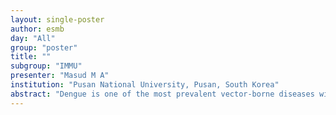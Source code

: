 ```yaml
---
layout: single-poster
author: esmb
day: "All"
group: "poster"
title: ""
subgroup: "IMMU"
presenter: "Masud M A"
institution: "Pusan National University, Pusan, South Korea"
abstract: "Dengue is one of the most prevalent vector-borne diseases with no medical treatment for cure. Sometimes, dengue infection develops hemorrhagic shock which is life-threatening and urges emergency medical support. At this stage, the infusion of intravenous fluid of an adequate amount is a must for the survival of the patient. However, unsystematic fluid infusion may lead to fluid overload and bring adverse outcomes. With an aim to quantify required amount of fluid infusion I extend minimal within-host dengue model to incorporate plasma dynamics as well as the intravenous fluid infusion. I experimented type I and type II functional response to model the impact of cytokines on plasma leakage, where Type II model showed better fit with published data. Optimal control theory has been used to establish the existence of a time-dependent optimal fluid infusion strategy. The forward-backward sweep method was used to solve the model numerically and deduce the optimal fluid infusion rate. The optimal strategy recommends fluid infusion initiation at a slower rate, which should be kept increasing for about 24 hours. Then the rate should be decreased gradually. The infusion requires about 4000 ml to 5000 ml within an interval of 2 to 3 days. Delay of a few hours in fluid support after initiation of leakage could be compensated. But a delay of more than one day could be life-threatening."
---
```

